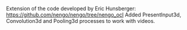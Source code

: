Extension of the code developed by Eric Hunsberger: https://github.com/nengo/nengo/tree/nengo_ocl
Added PresentInput3d, Convolution3d and Pooling3d processes to work with videos.